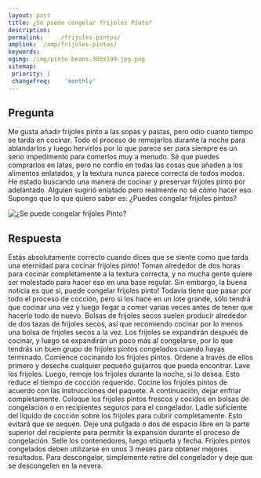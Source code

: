 ```yaml
---
layout: post
title: ¿Se puede congelar frijoles Pinto?  
description: 
permalink:     /frijoles-pintos/
amplink:  /amp/frijoles-pintos/
keywords: 
ogimg: /img/pinto-beans-300x199.jpg.png
sitemap:
 priority: 1
 changefreq:    'monthly'
---
```




## Pregunta

Me gusta añadir frijoles pinto a las sopas y pastas, pero odio cuanto tiempo se tarda en cocinar. Todo el proceso de remojarlos durante la noche para ablandarlos y luego hervirlos por lo que parece ser para siempre es un serio impedimento para comerlos muy a menudo. Sé que puedes comprarlos en latas, pero no confío en todas las cosas que añaden a los alimentos enlatados, y la textura nunca parece correcta de todos modos. He estado buscando una manera de cocinar y preservar frijoles pinto por adelantado. Alguien sugirió enlatado pero realmente no sé cómo hacer eso. Supongo que lo que quiero saber es: ¿Puedes congelar frijoles pintos?


![¿Se puede congelar frijoles Pinto?](https://sepuedecongelar.com/img/pinto-beans-300x199.jpg "¿Se puede congelar frijoles Pinto?" )


## Respuesta

Estás absolutamente correcto cuando dices que se siente como que tarda una eternidad para cocinar frijoles pinto! Toman alrededor de dos horas para cocinar completamente a la textura correcta, y no mucha gente quiere ser molestado para hacer eso en una base regular. Sin embargo, la buena noticia es que sí, puede congelar frijoles pinto! Todavía tiene que pasar por todo el proceso de cocción, pero si los hace en un lote grande, sólo tendrá que cocinar una vez y luego llegar a comer varias veces antes de tener que hacerlo todo de nuevo.
Bolsas de frijoles secos suelen producir alrededor de dos tazas de frijoles secos, así que recomiendo cocinar por lo menos una bolsa de frijoles secos a la vez. Los frijoles se expandirán después de cocinar, y luego se expandirán un poco más al congelarse, por lo que tendrás un buen grupo de frijoles pintos congelados cuando hayas terminado. Comience cocinando los frijoles pintos. Ordene a través de ellos primero y deseche cualquier pequeño guijarros que pueda encontrar. Lave los frijoles. Luego, remoje los frijoles durante la noche, si lo desea. Esto reduce el tiempo de cocción requerido. Cocine los frijoles pintos de acuerdo con las instrucciones del paquete. A continuación, dejar enfriar completamente.
Coloque los frijoles pintos frescos y cocidos en bolsas de congelación o en recipientes seguros para el congelador. Ladle suficiente del líquido de cocción sobre los frijoles para cubrir completamente. Esto evitará que se sequen. Deje una pulgada o dos de espacio libre en la parte superior del recipiente para permitir la expansión durante el proceso de congelación. Selle los contenedores, luego etiqueta y fecha. Frijoles pintos congelados deben utilizarse en unos 3 meses para obtener mejores resultados. Para descongelar, simplemente retire del congelador y deje que se descongelen en la nevera.